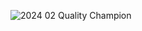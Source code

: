 ![2024 02 Quality Champion](https://github.com/CyberCraftAnj/CyberCraftAnj/assets/145757248/6402df77-1c67-4051-8d37-c4602347acf7)

